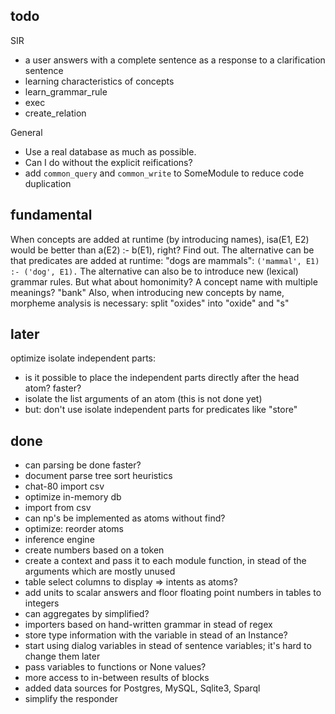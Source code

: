 ## todo

SIR

* a user answers with a complete sentence as a response to a clarification sentence
* learning characteristics of concepts
* learn_grammar_rule
* exec
* create_relation

General

* Use a real database as much as possible.
* Can I do without the explicit reifications?
* add `common_query` and `common_write` to SomeModule to reduce code duplication

## fundamental

When concepts are added at runtime (by introducing names), isa(E1, E2) would be better than a(E2) :- b(E1), right? Find out.
The alternative can be that predicates are added at runtime: "dogs are mammals": `('mammal', E1) :- ('dog', E1).`
The alternative can also be to introduce new (lexical) grammar rules.
But what about homonimity? A concept name with multiple meanings? "bank"
Also, when introducing new concepts by name, morpheme analysis is necessary: split "oxides" into "oxide" and "s"

## later

optimize isolate independent parts:

* is it possible to place the independent parts directly after the head atom? faster?
* isolate the list arguments of an atom (this is not done yet)
* but: don't use isolate independent parts for predicates like "store"

## done

* can parsing be done faster?
* document parse tree sort heuristics
* chat-80 import csv
* optimize in-memory db
* import from csv
* can np's be implemented as atoms without find?
* optimize: reorder atoms
* inference engine
* create numbers based on a token
* create a context and pass it to each module function, in stead of the arguments which are mostly unused
* table select columns to display => intents as atoms?
* add units to scalar answers and floor floating point numbers in tables to integers
* can aggregates by simplified?
* importers based on hand-written grammar in stead of regex
* store type information with the variable in stead of an Instance?
* start using dialog variables in stead of sentence variables; it's hard to change them later
* pass variables to functions or None values?
* more access to in-between results of blocks
* added data sources for Postgres, MySQL, Sqlite3, Sparql
* simplify the responder

